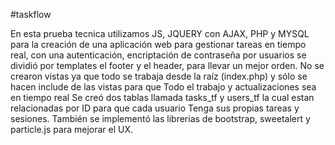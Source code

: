 #taskflow

En esta prueba tecnica utilizamos JS, JQUERY con AJAX, PHP y MYSQL para la creación
de una aplicación web para gestionar tareas en tiempo real, con una autenticación, encriptación de contraseña por usuarios
se dividió por templates el footer y el header, para llevar un mejor orden.
No se crearon vistas ya que todo se trabaja desde la raíz (index.php) y sólo se hacen include de las vistas para que
Todo el trabajo y actualizaciones sea en tiempo real
Se creó dos tablas llamada tasks_tf y users_tf la cual estan relacionadas por ID para que cada usuario
Tenga sus propias tareas y sesiones.
También se implementó las librerias de bootstrap, sweetalert y particle.js para mejorar el UX.
